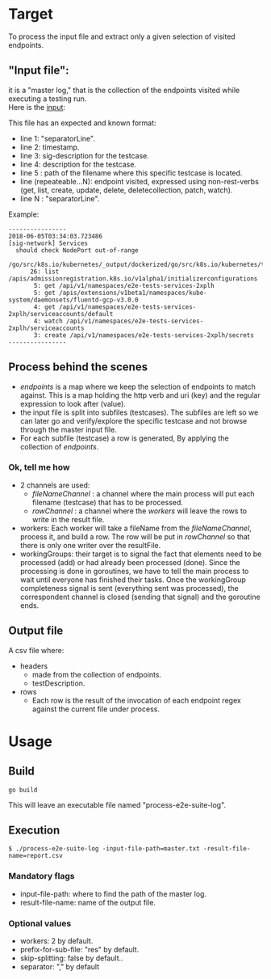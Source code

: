 # Target 
To process the input file and extract only a given selection of visited endpoints.

## "Input file":
it is a "master log," that is the collection of the endpoints visited while executing a testing run.  
Here is the [input][input source]: 

This file has an expected and known format: 
- line 1: "separatorLine".
- line 2: timestamp.
- line 3: sig-description for the testcase.
- line 4: description for the testcase.
- line 5 : path of the filename where this specific testcase is located.
- line (repeateable...N): endpoint visited, expressed using non-rest-verbs (get, list, create, update, delete, deletecollection, patch, watch).
- line N : "separatorLine".

Example:
```
----------------
2018-06-05T03:34:03.723486
[sig-network] Services 
  should check NodePort out-of-range
  /go/src/k8s.io/kubernetes/_output/dockerized/go/src/k8s.io/kubernetes/test/e2e/network/service.go:1077
      26: list /apis/admissionregistration.k8s.io/v1alpha1/initializerconfigurations
       5: get /api/v1/namespaces/e2e-tests-services-2xplh
       5: get /apis/extensions/v1beta1/namespaces/kube-system/daemonsets/fluentd-gcp-v3.0.0
       4: get /api/v1/namespaces/e2e-tests-services-2xplh/serviceaccounts/default
       4: watch /api/v1/namespaces/e2e-tests-services-2xplh/serviceaccounts
       3: create /api/v1/namespaces/e2e-tests-services-2xplh/secrets
----------------
```

## Process behind the scenes
- _endpoints_ is a map where we keep the selection of endpoints to match against. This is a map holding the http verb and uri (key) and the regular expression to look after (value).
- the input file is split into subfiles (testcases). The subfiles are left so we can later go and verify/explore the specific testcase and not browse through the master input file.
- For each subfile (testcase) a row is generated, By applying the collection of _endpoints_.  

### Ok, tell me how
- 2 channels are used:
  - _fileNameChannel_ : a channel where the main process will put each filename (testcase) that has to be processed.
  - _rowChannel_ : a channel where the _workers_ will leave the rows to write in the result file.
- workers: Each worker will take a fileName from the _fileNameChannel_, process it, and build a row. The row will be put in _rowChannel_ so that there is only one writer over the resultFile.
- workingGroups: their target is to signal the fact that elements need to be processed (add) or had already been processed (done). Since the processing is done in goroutines, we have to tell the main process to wait until everyone has finished their tasks. Once the workingGroup completeness signal is sent (everything sent was processed), the correspondent channel is closed (sending that signal) and the goroutine ends.

## Output file
A csv file where:
- headers
  - made from the collection of endpoints.
  - testDescription.
- rows
  - Each row is the result of the invocation of each endpoint regex against the current file under process.

# Usage

## Build
```
go build
```

This will leave an executable file named "process-e2e-suite-log".

## Execution
```
$ ./process-e2e-suite-log -input-file-path=master.txt -result-file-name=report.csv
```

### Mandatory flags
- input-file-path: where to find the path of the master log.
- result-file-name: name of the output file.

### Optional values
- workers: 2 by default.
- prefix-for-sub-file: "res" by default.
- skip-splitting: false by default..
- separator: "," by default

[input source]: https:github.com/cncf/apisnoop/issues/17#issuecomment-394866106
